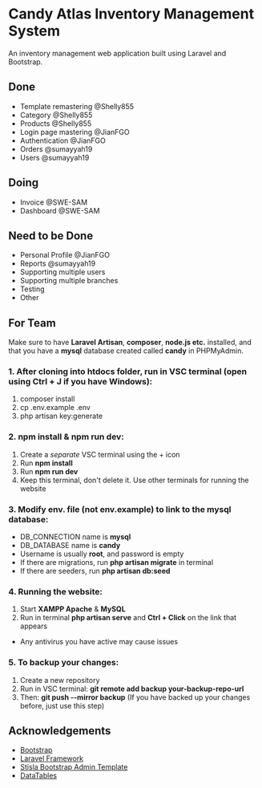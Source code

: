 # Candy Atlas Inventory Management System

An inventory management web application built using Laravel and Bootstrap.

## Done
- Template remastering @Shelly855
- Category @Shelly855
- Products @Shelly855
- Login page mastering @JianFGO
- Authentication @JianFGO
- Orders @sumayyah19
- Users @sumayyah19

## Doing
- Invoice @SWE-SAM
- Dashboard @SWE-SAM


## Need to be Done
- Personal Profile @JianFGO
- Reports @sumayyah19
- Supporting multiple users
- Supporting multiple branches
- Testing
- Other

## For Team
Make sure to have **Laravel Artisan**, **composer**, **node.js etc.** installed, and that you have a **mysql** database created called **candy** in PHPMyAdmin.

### 1. After cloning into htdocs folder, run in VSC terminal (open using Ctrl + J if you have Windows):
1. composer install
2. cp .env.example .env
3. php artisan key:generate

### 2. npm install & npm run dev:
1. Create a *separate* VSC terminal using the + icon
2. Run **npm install**
3. Run **npm run dev**
4. Keep this terminal, don't delete it. Use other terminals for running the website

### 3. Modify env. file (not env.example) to link to the mysql database:
- DB_CONNECTION name is **mysql**
- DB_DATABASE name is **candy**
- Username is usually **root**, and password is empty
- If there are migrations, run **php artisan migrate** in terminal
- If there are seeders, run **php artisan db:seed**

### 4. Running the website:
1. Start **XAMPP Apache** & **MySQL**
2. Run in terminal **php artisan serve** and **Ctrl + Click** on the link that appears
- Any antivirus you have active may cause issues

### 5. To backup your changes:
1. Create a new repository
2. Run in VSC terminal: **git remote add backup your-backup-repo-url**
3. Then: **git push --mirror backup** (If you have backed up your changes before, just use this step)

## Acknowledgements
- [Bootstrap](https://getbootstrap.com)
- [Laravel Framework](https://laravel.com)
- [Stisla Bootstrap Admin Template](https://github.com/stisla/stisla)
- [DataTables](https://datatables.net)
